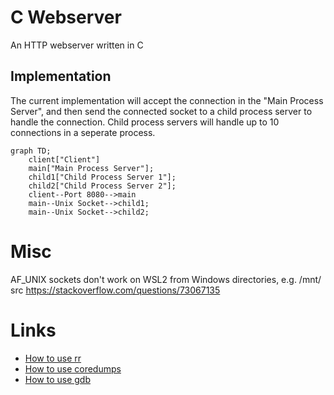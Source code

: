 # C Webserver
An HTTP webserver written in C

## Implementation
The current implementation will accept the connection in the "Main Process Server", and then send the connected socket to a child process server to handle the connection.
Child process servers will handle up to 10 connections in a seperate process.

```mermaid
graph TD;
    client["Client"]
    main["Main Process Server"];
    child1["Child Process Server 1"];
    child2["Child Process Server 2"];
    client--Port 8080-->main
    main--Unix Socket-->child1;
    main--Unix Socket-->child2;
```

# Misc
AF_UNIX sockets don't work on WSL2 from Windows directories, e.g. /mnt/<drive>
src https://stackoverflow.com/questions/73067135

# Links
- [How to use rr](notes/rr.md)
- [How to use coredumps](notes/coredump.md)
- [How to use gdb](notes/gdb.md)